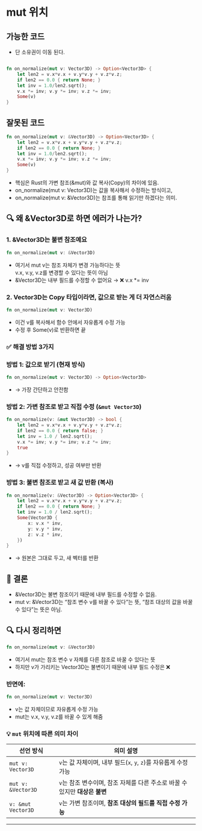 # mut 위치

## 가능한 코드
- 단 소유권이 이동 된다.
```rust

fn on_normalize(mut v: Vector3D) -> Option<Vector3D> {
    let len2 = v.x*v.x + v.y*v.y + v.z*v.z;
    if len2 == 0.0 { return None; }
    let inv = 1.0/len2.sqrt();
    v.x *= inv; v.y *= inv; v.z *= inv;
    Some(v)
}
```

## 잘못된 코드
```rust
fn on_normalize(mut v: &Vector3D) -> Option<Vector3D> {
    let len2 = v.x*v.x + v.y*v.y + v.z*v.z;
    if len2 == 0.0 { return None; }
    let inv = 1.0/len2.sqrt();
    v.x *= inv; v.y *= inv; v.z *= inv;
    Some(v)
}
```
- 핵심은 Rust의 가변 참조(&mut)와 값 복사(Copy)의 차이에 있음.
- on_normalize(mut v: Vector3D)는 값을 복사해서 수정하는 방식이고,
- on_normalize(mut v: &Vector3D)는 참조를 통해 읽기만 하겠다는 의미.

## 🔍 왜 &Vector3D로 하면 에러가 나는가?
### 1. &Vector3D는 불변 참조예요
```rust
fn on_normalize(mut v: &Vector3D)
```

- 여기서 mut v는 참조 자체가 변경 가능하다는 뜻  
    v.x, v.y, v.z를 변경할 수 있다는 뜻이 아님
- &Vector3D는 내부 필드를 수정할 수 없어요 → ❌ v.x *= inv

### 2. Vector3D는 Copy 타입이라면, 값으로 받는 게 더 자연스러움
```rust
fn on_normalize(mut v: Vector3D)
```

- 이건 v를 복사해서 함수 안에서 자유롭게 수정 가능
- 수정 후 Some(v)로 반환하면 끝

### ✅ 해결 방법 3가지
### 방법 1: 값으로 받기 (현재 방식)
```rust
fn on_normalize(mut v: Vector3D) -> Option<Vector3D>
```
- → 가장 간단하고 안전함

### 방법 2: 가변 참조로 받고 직접 수정 (`&mut Vector3D`)
```rust
fn on_normalize(v: &mut Vector3D) -> bool {
    let len2 = v.x*v.x + v.y*v.y + v.z*v.z;
    if len2 == 0.0 { return false; }
    let inv = 1.0 / len2.sqrt();
    v.x *= inv; v.y *= inv; v.z *= inv;
    true
}
```
- → v를 직접 수정하고, 성공 여부만 반환

### 방법 3: 불변 참조로 받고 새 값 반환 (복사)
```rust
fn on_normalize(v: &Vector3D) -> Option<Vector3D> {
    let len2 = v.x*v.x + v.y*v.y + v.z*v.z;
    if len2 == 0.0 { return None; }
    let inv = 1.0 / len2.sqrt();
    Some(Vector3D {
        x: v.x * inv,
        y: v.y * inv,
        z: v.z * inv,
    })
}
```
- → 원본은 그대로 두고, 새 벡터를 반환

## 💬 결론
- &Vector3D는 불변 참조이기 때문에 내부 필드를 수정할 수 없음.
- mut v: &Vector3D는 “참조 변수 v를 바꿀 수 있다”는 뜻, “참조 대상의 값을 바꿀 수 있다”는 뜻은 아님.


## 🔍 다시 정리하면
```rust
fn on_normalize(mut v: &Vector3D)
```
- 여기서 mut는 참조 변수 v 자체를 다른 참조로 바꿀 수 있다는 뜻
- 하지만 v가 가리키는 Vector3D는 불변이기 때문에 내부 필드 수정은 ❌
### 반면에:
```rust
fn on_normalize(mut v: Vector3D)
```

- v는 값 자체이므로 자유롭게 수정 가능
- mut는 v.x, v.y, v.z를 바꿀 수 있게 해줌

### 💡 `mut` 위치에 따른 의미 차이

| 선언 방식              | 의미 설명                                                                 |
|------------------------|---------------------------------------------------------------------------|
| `mut v: Vector3D`      | `v`는 값 자체이며, 내부 필드(`x`, `y`, `z`)를 자유롭게 수정 가능             |
| `mut v: &Vector3D`     | `v`는 참조 변수이며, 참조 자체를 다른 주소로 바꿀 수 있지만 **대상은 불변** |
| `v: &mut Vector3D`     | `v`는 가변 참조이며, **참조 대상의 필드를 직접 수정 가능**                   |

---



